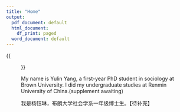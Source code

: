 ```yaml
---
title: "Home"
output:
  pdf_document: default
  html_document:
    df_print: paged
  word_document: default
---
```


{{<figure src=![photo](./images/photo.png) title="Welcome to My Website" width="450">}}

My name is Yulin Yang, a first-year PhD student in sociology at Brown University.  I did my undergraduate studies at Renmin University of China.(supplement awaiting)

我是杨钰琳，布朗大学社会学系一年级博士生。【待补充】
